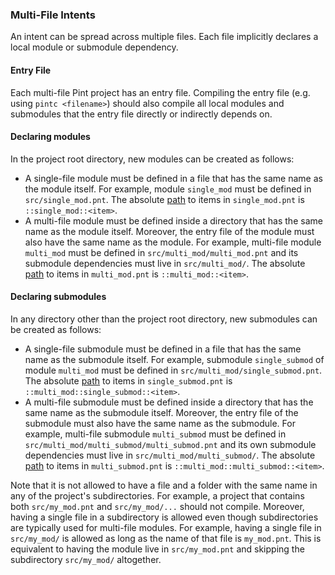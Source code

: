 ### Multi-File Intents

An intent can be spread across multiple files. Each file implicitly declares a local module or submodule dependency.

#### Entry File

Each multi-file Pint project has an entry file. Compiling the entry file (e.g. using `pintc <filename>`) should also compile all local modules and submodules that the entry file directly or indirectly depends on.

#### Declaring modules

In the project root directory, new modules can be created as follows:

- A single-file module must be defined in a file that has the same name as the module itself. For example, module `single_mod` must be defined in `src/single_mod.pnt`. The absolute [path](../syntax.md#paths) to items in `single_mod.pnt` is `::single_mod::<item>`.
- A multi-file module must be defined inside a directory that has the same name as the module itself. Moreover, the entry file of the module must also have the same name as the module. For example, multi-file module `multi_mod` must be defined in `src/multi_mod/multi_mod.pnt` and its submodule dependencies must live in `src/multi_mod/`. The absolute [path](../syntax.md#paths) to items in `multi_mod.pnt` is `::multi_mod::<item>`.

#### Declaring submodules

In any directory other than the project root directory, new submodules can be created as follows:

- A single-file submodule must be defined in a file that has the same name as the submodule itself. For example, submodule `single_submod` of module `multi_mod` must be defined in `src/multi_mod/single_submod.pnt`. The absolute [path](../syntax.md#paths) to items in `single_submod.pnt` is `::multi_mod::single_submod::<item>`.
- A multi-file submodule must be defined inside a directory that has the same name as the submodule itself. Moreover, the entry file of the submodule must also have the same name as the submodule. For example, multi-file submodule `multi_submod` must be defined in `src/multi_mod/multi_submod/multi_submod.pnt` and its own submodule dependencies must live in `src/multi_mod/multi_submod/`. The absolute [path](../syntax.md#paths) to items in `multi_submod.pnt` is `::multi_mod::multi_submod::<item>`.

Note that it is not allowed to have a file and a folder with the same name in any of the project's subdirectories. For example, a project that contains both `src/my_mod.pnt` and `src/my_mod/...` should not compile. Moreover, having a single file in a subdirectory is allowed even though subdirectories are typically used for multi-file modules. For example, having a single file in `src/my_mod/` is allowed as long as the name of that file is `my_mod.pnt`. This is equivalent to having the module live in `src/my_mod.pnt` and skipping the subdirectory `src/my_mod/` altogether.

